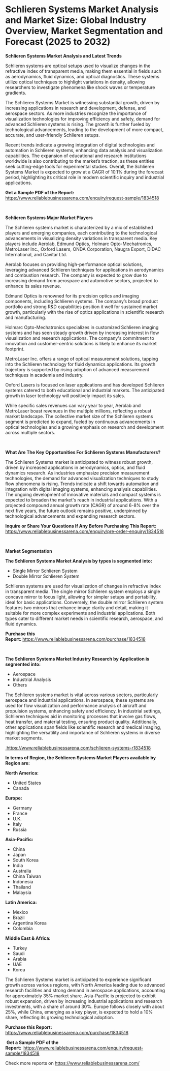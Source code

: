 <p><h1>Schlieren Systems Market Analysis and Market Size: Global Industry Overview, Market Segmentation and Forecast (2025 to 2032)</h1></p><p><strong>Schlieren Systems Market Analysis and Latest Trends</strong></p>
<p><p>Schlieren systems are optical setups used to visualize changes in the refractive index of transparent media, making them essential in fields such as aerodynamics, fluid dynamics, and optical diagnostics. These systems utilize optical techniques to highlight variations in density, allowing researchers to investigate phenomena like shock waves or temperature gradients.</p><p>The Schlieren Systems Market is witnessing substantial growth, driven by increasing applications in research and development, defense, and aerospace sectors. As more industries recognize the importance of visualization technologies for improving efficiency and safety, demand for advanced Schlieren systems is rising. The growth is further fueled by technological advancements, leading to the development of more compact, accurate, and user-friendly Schlieren setups.</p><p>Recent trends indicate a growing integration of digital technologies and automation in Schlieren systems, enhancing data analysis and visualization capabilities. The expansion of educational and research institutions worldwide is also contributing to the market’s traction, as these entities seek cutting-edge tools for experimental studies. Overall, the Schlieren Systems Market is expected to grow at a CAGR of 10.1% during the forecast period, highlighting its critical role in modern scientific inquiry and industrial applications.</p></p>
<p><strong>Get a Sample PDF of the Report:&nbsp;</strong> <a href="https://www.reliablebusinessarena.com/enquiry/request-sample/1834518?utm_campaign=1871&utm_medium=2&utm_source=Github&utm_content=ia&utm_term=22022025&utm_id=schlieren-systems">https://www.reliablebusinessarena.com/enquiry/request-sample/1834518</a></p>
<p>&nbsp;</p>
<p><strong>Schlieren Systems Major Market Players</strong></p>
<p><p>The Schlieren systems market is characterized by a mix of established players and emerging companies, each contributing to the technological advancements in visualizing density variations in transparent media. Key players include Aerolab, Edmund Optics, Holmarc Opto-Mechatronics, MetroLaser Inc., Oxford Lasers, ONDA Corporation, Naugra Export, DIDAC International, and Cavitar Ltd.</p><p>Aerolab focuses on providing high-performance optical solutions, leveraging advanced Schlieren techniques for applications in aerodynamics and combustion research. The company is expected to grow due to increasing demand from aerospace and automotive sectors, projected to enhance its sales revenue.</p><p>Edmund Optics is renowned for its precision optics and imaging components, including Schlieren systems. The company’s broad product portfolio and strong R&D capabilities position it well for sustained market growth, particularly with the rise of optics applications in scientific research and manufacturing.</p><p>Holmarc Opto-Mechatronics specializes in customized Schlieren imaging systems and has seen steady growth driven by increasing interest in flow visualization and research applications. The company's commitment to innovation and customer-centric solutions is likely to enhance its market footprint.</p><p>MetroLaser Inc. offers a range of optical measurement solutions, tapping into the Schlieren technology for fluid dynamics applications. Its growth trajectory is supported by rising adoption of advanced measurement techniques in academia and industry.</p><p>Oxford Lasers is focused on laser applications and has developed Schlieren systems catered to both educational and industrial markets. The anticipated growth in laser technology will positively impact its sales.</p><p>While specific sales revenues can vary year to year, Aerolab and MetroLaser boast revenues in the multiple millions, reflecting a robust market landscape. The collective market size of the Schlieren systems segment is predicted to expand, fueled by continuous advancements in optical technologies and a growing emphasis on research and development across multiple sectors.</p></p>
<p>&nbsp;</p>
<p><strong>What Are The Key Opportunities For Schlieren Systems Manufacturers?</strong></p>
<p><p>The Schlieren Systems market is anticipated to witness robust growth, driven by increased applications in aerodynamics, optics, and fluid dynamics research. As industries emphasize precision measurement technologies, the demand for advanced visualization techniques to study flow phenomena is rising. Trends indicate a shift towards automation and integration with digital imaging systems, enhancing analysis capabilities. The ongoing development of innovative materials and compact systems is expected to broaden the market's reach in industrial applications. With a projected compound annual growth rate (CAGR) of around 6-8% over the next five years, the future outlook remains positive, underpinned by technological advancements and expanding research sectors.</p></p>
<p><strong>Inquire or Share Your Questions If Any Before Purchasing This Report:</strong> <a href="https://www.reliablebusinessarena.com/enquiry/pre-order-enquiry/1834518?utm_campaign=1871&utm_medium=2&utm_source=Github&utm_content=ia&utm_term=22022025&utm_id=schlieren-systems">https://www.reliablebusinessarena.com/enquiry/pre-order-enquiry/1834518</a></p>
<p>&nbsp;</p>
<p><strong>Market Segmentation</strong></p>
<p><strong>The Schlieren Systems Market Analysis by types is segmented into:</strong></p>
<p><ul><li>Single Mirror Schlieren System</li><li>Double Mirror Schlieren System</li></ul></p>
<p><p>Schlieren systems are used for visualization of changes in refractive index in transparent media. The single mirror Schlieren system employs a single concave mirror to focus light, allowing for simpler setups and portability, ideal for basic applications. Conversely, the double mirror Schlieren system features two mirrors that enhance image clarity and detail, making it suitable for more complex experiments and industrial applications. Both types cater to different market needs in scientific research, aerospace, and fluid dynamics.</p></p>
<p><strong>Purchase this Report:&nbsp;</strong><a href="https://www.reliablebusinessarena.com/purchase/1834518?utm_campaign=1871&utm_medium=2&utm_source=Github&utm_content=ia&utm_term=22022025&utm_id=schlieren-systems">https://www.reliablebusinessarena.com/purchase/1834518</a></p>
<p>&nbsp;</p>
<p><strong>The Schlieren Systems Market Industry Research by Application is segmented into:</strong></p>
<p><ul><li>Aerospace</li><li>Industrial Analysis</li><li>Others</li></ul></p>
<p><p>The Schlieren systems market is vital across various sectors, particularly aerospace and industrial applications. In aerospace, these systems are used for flow visualization and performance analysis of aircraft and propulsion systems, enhancing safety and efficiency. In industrial settings, Schlieren techniques aid in monitoring processes that involve gas flows, heat transfer, and material testing, ensuring product quality. Additionally, other applications span fields like scientific research and medical imaging, highlighting the versatility and importance of Schlieren systems in diverse market segments.</p></p>
<p><a href="https://www.reliablebusinessarena.com/schlieren-systems-r1834518?utm_campaign=1871&utm_medium=2&utm_source=Github&utm_content=ia&utm_term=22022025&utm_id=schlieren-systems">&nbsp;https://www.reliablebusinessarena.com/schlieren-systems-r1834518</a></p>
<p><strong>In terms of Region, the Schlieren Systems Market Players available by Region are:</strong></p>
<p>
    <p> <strong> North America: </strong>
        <ul>
            <li>United States</li>
            <li>Canada</li>
        </ul>
        </p> 
    <p> <strong> Europe: </strong>
        <ul>
            <li>Germany</li>
            <li>France</li>
            <li>U.K.</li>
            <li>Italy</li>
            <li>Russia</li>
        </ul>
        </p> 
    <p> <strong> Asia-Pacific: </strong>
        <ul>
            <li>China</li>
            <li>Japan</li>
            <li>South Korea</li>
            <li>India</li>
            <li>Australia</li>
            <li>China Taiwan</li>
            <li>Indonesia</li>
            <li>Thailand</li>
            <li>Malaysia</li>
        </ul>
        </p> 
    <p> <strong> Latin America: </strong>
        <ul>
            <li>Mexico</li>
            <li>Brazil</li>
            <li>Argentina Korea</li>
            <li>Colombia</li>
        </ul>
        </p> 
    <p> <strong> Middle East & Africa: </strong>
        <ul>
            <li>Turkey</li>
            <li>Saudi</li>
            <li>Arabia</li>
            <li>UAE</li>
            <li>Korea</li>
        </ul>
    </p>
    </p>
<p><p>The Schlieren Systems market is anticipated to experience significant growth across various regions, with North America leading due to advanced research facilities and strong demand in aerospace applications, accounting for approximately 35% market share. Asia-Pacific is projected to exhibit robust expansion, driven by increasing industrial applications and research investments, with a share of around 30%. Europe follows closely with about 25%, while China, emerging as a key player, is expected to hold a 10% share, reflecting its growing technological adoption.</p></p>
<p><strong>Purchase this Report: </strong><a href="https://www.reliablebusinessarena.com/purchase/1834518?utm_campaign=1871&utm_medium=2&utm_source=Github&utm_content=ia&utm_term=22022025&utm_id=schlieren-systems">https://www.reliablebusinessarena.com/purchase/1834518</a></p>
<p>&nbsp;<strong>Get a Sample PDF of the Report:&nbsp;&nbsp;</strong><a href="https://www.reliablebusinessarena.com/enquiry/request-sample/1834518?utm_campaign=1871&utm_medium=2&utm_source=Github&utm_content=ia&utm_term=22022025&utm_id=schlieren-systems">https://www.reliablebusinessarena.com/enquiry/request-sample/1834518</a></p>
<p><strong></strong></p>
<p>Check more reports on <a href="https://www.reliablebusinessarena.com/?utm_campaign=1871&utm_medium=2&utm_source=Github&utm_content=ia&utm_term=22022025&utm_id=schlieren-systems">https://www.reliablebusinessarena.com/</a></p>